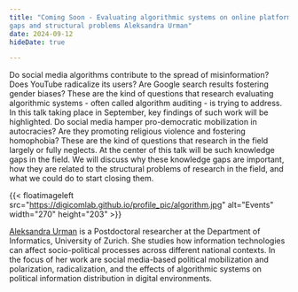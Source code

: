 ```yaml
---
title: "Coming Soon - Evaluating algorithmic systems on online platforms: Knowledge 
gaps and structural problems Aleksandra Urman"
date: 2024-09-12
hideDate: true

---
```


Do social media algorithms contribute to the spread of misinformation? Does YouTube radicalize its users? Are Google search results fostering gender biases? These are the kind of questions that research evaluating algorithmic systems - often called algorithm auditing - is trying to address. In this talk taking place in September, key findings of such work will be highlighted. Do social media hamper pro-democratic mobilization in autocracies? Are they promoting religious violence and fostering homophobia? These are the kind of questions that research in the field largely or fully neglects. At the center of this talk will be such knowledge gaps in the field. We will discuss why these knowledge gaps are important, how they are related to the structural problems of research in the field, and what we could do to start closing them.

{{< floatimageleft src="https://digicomlab.github.io/profile_pic/algorithm.jpg" alt="Events" width="270" height="203" >}}

[Aleksandra Urman](https://www.ifi.uzh.ch/en/scg/people/urman.html) is a Postdoctoral researcher at the Department of Informatics, University of Zurich. She studies how information technologies can affect socio-political processes across different national contexts. In the focus of her work are social media-based political mobilization and polarization, radicalization, and the effects of algorithmic systems on political information distribution in digital environments.

